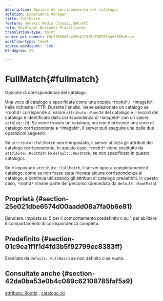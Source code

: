 ```yaml
---
description: Opzione di corrispondenza del catalogo.
solution: Experience Manager
title: FullMatch
feature: Dynamic Media Classic,SDK/API
role: Developer,Business Practitioner
translation-type: tm+mt
source-git-commit: f6c97606d7a4209427316d7367013ad9585a5cae
workflow-type: tm+mt
source-wordcount: '166'
ht-degree: 2%

---
```



# FullMatch{#fullmatch}

Opzione di corrispondenza del catalogo.

Una voce di catalogo è specificata come una coppia `*`rootId`*/ *`imageId`*` nelle richieste HTTP. Durante l&#39;analisi, viene selezionato un catalogo se `*`rootId`*` corrisponde al valore `attribute::RootId` del catalogo e il record del catalogo è identificato dalla corrispondenza di `*`imageId`*` con un valore `catalog::Id`. Se viene trovato un catalogo, ma non è presente una voce di catalogo corrispondente a `*`imageId`*`, il server può eseguire una delle due operazioni seguenti:

Se `attribute::FullMatch` non è impostato, il server utilizza gli attributi del catalogo corrispondente. In questo caso, `*`rootId`*` viene sostituito da `attribute::RootPath` (o `default::RootPath`, se non specificato in questo catalogo).

Se è impostato `attribute::FullMatch`, il server ignora completamente il catalogo, come se non fosse stata rilevata alcuna corrispondenza al catalogo, e continua utilizzando gli attributi di catalogo predefiniti. In questo caso, `*`rootId`*` rimane parte del percorso (preceduto da `default::RootPath`).

## Proprietà {#section-25e021dbe6574d00aadd08a7fa0b6e81}

Bandiera. Imposta su 0 per il comportamento predefinito o su 1 per abilitare il comportamento di corrispondenza completa.

## Predefinito {#section-01c9ea1f1f1d4fd3b5f92799ec8383ff}

Ereditato da `default::FullMatch` se non definito o se vuoto.

## Consultate anche {#section-42da0ba53e0b4c089c62108785faf5a9}

[attributo::RootId](../../../../../is-api/image-catalog/image-serving-api-ref/c-image-catalog-reference/c-attributes-reference/r-rootid.md#reference-13653312925e4a08b90f99961d53f546) ,  [catalogo::Id](/help/aem-is-ir-api/is-api/image-catalog/image-serving-api-ref/c-image-catalog-reference/c-image-svg-data-reference/c-image-data-reference/r-id-cat.md)
